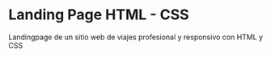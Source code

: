 # Landing Page HTML - CSS
Landingpage de un sitio web de viajes profesional y responsivo con HTML y CSS
